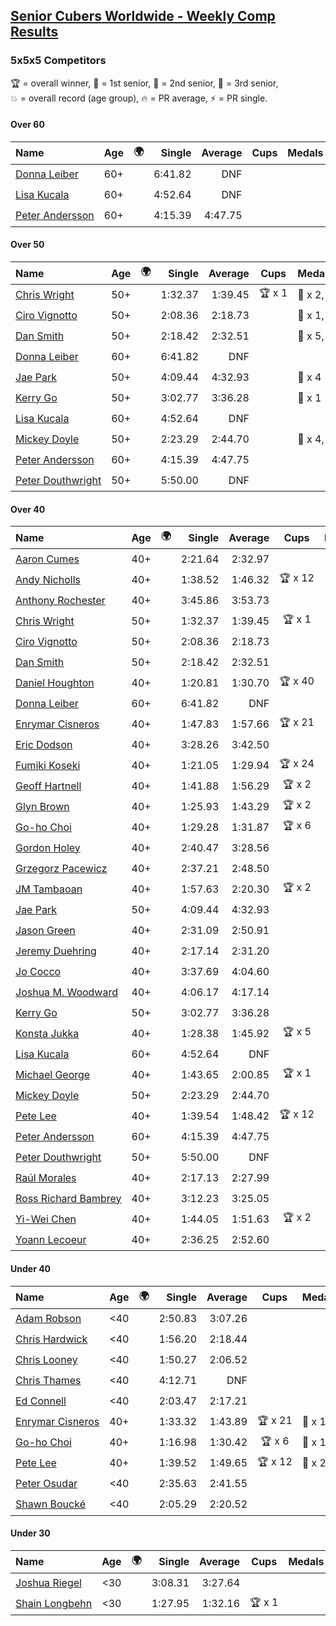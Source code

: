 <style>table {white-space: nowrap;}</style>
<link rel="stylesheet" type="text/css" href="/scw-comp/css/flags.css" />

## [Senior Cubers Worldwide - Weekly Comp Results](/scw-comp/results/)
### 5x5x5 Competitors

<span style="white-space: nowrap;">🏆 = overall winner</span>, <span style="white-space: nowrap;">🥇 = 1st senior</span>, <span style="white-space: nowrap;">🥈 = 2nd senior</span>, <span style="white-space: nowrap;">🥉 = 3rd senior</span>, <span style="white-space: nowrap;">💥 = overall record (age group)</span>, <span style="white-space: nowrap;">🔥 = PR average</span>, <span style="white-space: nowrap;">⚡ = PR single</span>.

#### Over 60

| Name | Age | 🌍 | Single | Average | Cups | Medals | Achievements |
| :-- | :--: | :--: | --: | --: | :--: | :-- | :-- |
| [Donna Leiber](../../persons/donna_leiber/555.md) | 60+ | <i class="flag flag-US" /> | 6:41.82 | DNF |  |  | 💥 x 1, ⚡ x 1 |
| [Lisa Kucala](../../persons/lisa_kucala/555.md) | 60+ | <i class="flag flag-US" /> | 4:52.64 | DNF |  |  | ⚡ x 2 |
| [Peter Andersson](../../persons/peter_andersson/555.md) | 60+ | <i class="flag flag-SE" /> | 4:15.39 | 4:47.75 |  |  | 💥 x 2, 🔥 x 2, ⚡ x 2 |

#### Over 50

| Name | Age | 🌍 | Single | Average | Cups | Medals | Achievements |
| :-- | :--: | :--: | --: | --: | :--: | :-- | :-- |
| [Chris Wright](../../persons/chris_wright/555.md) | 50+ | <i class="flag flag-GB" /> | 1:32.37 | 1:39.45 | 🏆 x 1 | 🥇 x 2, 🥈 x 7, 🥉 x 1 | 💥 x 7, 🔥 x 3, ⚡ x 7 |
| [Ciro Vignotto](../../persons/ciro_vignotto/555.md) | 50+ | <i class="flag flag-IT" /> | 2:08.36 | 2:18.73 |  | 🥈 x 1, 🥉 x 2 | 🔥 x 2, ⚡ x 3 |
| [Dan Smith](../../persons/dan_smith/555.md) | 50+ | <i class="flag flag-US" /> | 2:18.42 | 2:32.51 |  | 🥇 x 5, 🥈 x 21, 🥉 x 32 | 💥 x 1, 🔥 x 3, ⚡ x 3 |
| [Donna Leiber](../../persons/donna_leiber/555.md) | 60+ | <i class="flag flag-US" /> | 6:41.82 | DNF |  |  | 💥 x 1, ⚡ x 1 |
| [Jae Park](../../persons/jae_park/555.md) | 50+ | <i class="flag flag-US" /> | 4:09.44 | 4:32.93 |  | 🥉 x 4 | 🔥 x 3, ⚡ x 7 |
| [Kerry Go](../../persons/kerry_go/555.md) | 50+ | <i class="flag flag-US" /> | 3:02.77 | 3:36.28 |  | 🥉 x 1 | 🔥 x 2, ⚡ x 2 |
| [Lisa Kucala](../../persons/lisa_kucala/555.md) | 60+ | <i class="flag flag-US" /> | 4:52.64 | DNF |  |  | ⚡ x 2 |
| [Mickey Doyle](../../persons/mickey_doyle/555.md) | 50+ | <i class="flag flag-US" /> | 2:23.29 | 2:44.70 |  | 🥈 x 4, 🥉 x 13 | 🔥 x 14, ⚡ x 13 |
| [Peter Andersson](../../persons/peter_andersson/555.md) | 60+ | <i class="flag flag-SE" /> | 4:15.39 | 4:47.75 |  |  | 💥 x 2, 🔥 x 2, ⚡ x 2 |
| [Peter Douthwright](../../persons/peter_douthwright/555.md) | 50+ | <i class="flag flag-CA" /> | 5:50.00 | DNF |  |  | ⚡ x 1 |

#### Over 40

| Name | Age | 🌍 | Single | Average | Cups | Medals | Achievements |
| :-- | :--: | :--: | --: | --: | :--: | :-- | :-- |
| [Aaron Cumes](../../persons/aaron_cumes/555.md) | 40+ | <i class="flag flag-GB" /> | 2:21.64 | 2:32.97 |  | 🥉 x 3 | 🔥 x 4, ⚡ x 3 |
| [Andy Nicholls](../../persons/andy_nicholls/555.md) | 40+ | <i class="flag flag-GB" /> | 1:38.52 | 1:46.32 | 🏆 x 12 | 🥇 x 14, 🥈 x 2 | 💥 x 3, 🔥 x 2, ⚡ x 3 |
| [Anthony Rochester](../../persons/anthony_rochester/555.md) | 40+ | <i class="flag flag-AU" /> | 3:45.86 | 3:53.73 |  |  | 🔥 x 1, ⚡ x 1 |
| [Chris Wright](../../persons/chris_wright/555.md) | 50+ | <i class="flag flag-GB" /> | 1:32.37 | 1:39.45 | 🏆 x 1 | 🥇 x 2, 🥈 x 7, 🥉 x 1 | 💥 x 7, 🔥 x 3, ⚡ x 7 |
| [Ciro Vignotto](../../persons/ciro_vignotto/555.md) | 50+ | <i class="flag flag-IT" /> | 2:08.36 | 2:18.73 |  | 🥈 x 1, 🥉 x 2 | 🔥 x 2, ⚡ x 3 |
| [Dan Smith](../../persons/dan_smith/555.md) | 50+ | <i class="flag flag-US" /> | 2:18.42 | 2:32.51 |  | 🥇 x 5, 🥈 x 21, 🥉 x 32 | 💥 x 1, 🔥 x 3, ⚡ x 3 |
| [Daniel Houghton](../../persons/daniel_houghton/555.md) | 40+ | <i class="flag flag-CH" /> | 1:20.81 | 1:30.70 | 🏆 x 40 | 🥇 x 42, 🥈 x 3, 🥉 x 1 | 💥 x 1, 🔥 x 9, ⚡ x 6 |
| [Donna Leiber](../../persons/donna_leiber/555.md) | 60+ | <i class="flag flag-US" /> | 6:41.82 | DNF |  |  | 💥 x 1, ⚡ x 1 |
| [Enrymar Cisneros](../../persons/enrymar_cisneros/555.md) | 40+ | <i class="flag flag-VE" /> | 1:47.83 | 1:57.66 | 🏆 x 21 | 🥈 x 1 | 🔥 x 9, ⚡ x 9 |
| [Eric Dodson](../../persons/eric_dodson/555.md) | 40+ | <i class="flag flag-US" /> | 3:28.26 | 3:42.50 |  | 🥉 x 2 | 🔥 x 2, ⚡ x 1 |
| [Fumiki Koseki](../../persons/fumiki_koseki/555.md) | 40+ | <i class="flag flag-JP" /> | 1:21.05 | 1:29.94 | 🏆 x 24 | 🥇 x 24 | 💥 x 7, 🔥 x 6, ⚡ x 4 |
| [Geoff Hartnell](../../persons/geoff_hartnell/555.md) | 40+ | <i class="flag flag-GB" /> | 1:41.88 | 1:56.29 | 🏆 x 2 | 🥇 x 17, 🥈 x 30, 🥉 x 7 | 🔥 x 7, ⚡ x 5 |
| [Glyn Brown](../../persons/glyn_brown/555.md) | 40+ | <i class="flag flag-GB" /> | 1:25.93 | 1:43.29 | 🏆 x 2 | 🥇 x 3, 🥈 x 13, 🥉 x 4 | 🔥 x 8, ⚡ x 6 |
| [Go-ho Choi](../../persons/go_ho_choi/555.md) | 40+ | <i class="flag flag-KR" /> | 1:29.28 | 1:31.87 | 🏆 x 6 | 🥇 x 1 | 💥 x 3, 🔥 x 2, ⚡ x 4 |
| [Gordon Holey](../../persons/gordon_holey/555.md) | 40+ | <i class="flag flag-US" /> | 2:40.47 | 3:28.56 |  |  | 🔥 x 4, ⚡ x 4 |
| [Grzegorz Pacewicz](../../persons/grzegorz_pacewicz/555.md) | 40+ | <i class="flag flag-PL" /> | 2:37.21 | 2:48.50 |  |  | 🔥 x 1, ⚡ x 1 |
| [JM Tambaoan](../../persons/jm_tambaoan/555.md) | 40+ | <i class="flag flag-PH" /> | 1:57.63 | 2:20.30 | 🏆 x 2 | 🥇 x 6, 🥈 x 9, 🥉 x 12 | 🔥 x 12, ⚡ x 10 |
| [Jae Park](../../persons/jae_park/555.md) | 50+ | <i class="flag flag-US" /> | 4:09.44 | 4:32.93 |  | 🥉 x 4 | 🔥 x 3, ⚡ x 7 |
| [Jason Green](../../persons/jason_green/555.md) | 40+ | <i class="flag flag-US" /> | 2:31.09 | 2:50.91 |  | 🥈 x 1 | 🔥 x 2, ⚡ x 2 |
| [Jeremy Duehring](../../persons/jeremy_duehring/555.md) | 40+ | <i class="flag flag-US" /> | 2:17.14 | 2:31.20 |  |  | 🔥 x 1, ⚡ x 1 |
| [Jo Cocco](../../persons/jo_cocco/555.md) | 40+ | <i class="flag flag-GB" /> | 3:37.69 | 4:04.60 |  | 🥉 x 1 | 🔥 x 2, ⚡ x 3 |
| [Joshua M. Woodward](../../persons/joshua_m_woodward/555.md) | 40+ | <i class="flag flag-US" /> | 4:06.17 | 4:17.14 |  |  | 🔥 x 1, ⚡ x 1 |
| [Kerry Go](../../persons/kerry_go/555.md) | 50+ | <i class="flag flag-US" /> | 3:02.77 | 3:36.28 |  | 🥉 x 1 | 🔥 x 2, ⚡ x 2 |
| [Konsta Jukka](../../persons/konsta_jukka/555.md) | 40+ | <i class="flag flag-FI" /> | 1:28.38 | 1:45.92 | 🏆 x 5 | 🥇 x 7, 🥈 x 9 | 🔥 x 6, ⚡ x 4 |
| [Lisa Kucala](../../persons/lisa_kucala/555.md) | 60+ | <i class="flag flag-US" /> | 4:52.64 | DNF |  |  | ⚡ x 2 |
| [Michael George](../../persons/michael_george/555.md) | 40+ | <i class="flag flag-GB" /> | 1:43.65 | 2:00.85 | 🏆 x 1 | 🥇 x 2, 🥈 x 4, 🥉 x 9 | 🔥 x 5, ⚡ x 5 |
| [Mickey Doyle](../../persons/mickey_doyle/555.md) | 50+ | <i class="flag flag-US" /> | 2:23.29 | 2:44.70 |  | 🥈 x 4, 🥉 x 13 | 🔥 x 14, ⚡ x 13 |
| [Pete Lee](../../persons/pete_lee/555.md) | 40+ | <i class="flag flag-GB" /> | 1:39.54 | 1:48.42 | 🏆 x 12 | 🥉 x 2 | 🔥 x 19, ⚡ x 13 |
| [Peter Andersson](../../persons/peter_andersson/555.md) | 60+ | <i class="flag flag-SE" /> | 4:15.39 | 4:47.75 |  |  | 💥 x 2, 🔥 x 2, ⚡ x 2 |
| [Peter Douthwright](../../persons/peter_douthwright/555.md) | 50+ | <i class="flag flag-CA" /> | 5:50.00 | DNF |  |  | ⚡ x 1 |
| [Raúl Morales](../../persons/raul_morales/555.md) | 40+ | <i class="flag flag-ES" /> | 2:17.13 | 2:27.99 |  |  | 🔥 x 1, ⚡ x 1 |
| [Ross Richard Bambrey](../../persons/ross_richard_bambrey/555.md) | 40+ | <i class="flag flag-GB" /> | 3:12.23 | 3:25.05 |  |  | 🔥 x 2, ⚡ x 2 |
| [Yi-Wei Chen](../../persons/yi_wei_chen/555.md) | 40+ | <i class="flag flag-TW" /> | 1:44.05 | 1:51.63 | 🏆 x 2 | 🥇 x 4, 🥈 x 19, 🥉 x 14 | 🔥 x 21, ⚡ x 20 |
| [Yoann Lecoeur](../../persons/yoann_lecoeur/555.md) | 40+ | <i class="flag flag-FR" /> | 2:36.25 | 2:52.60 |  |  | 🔥 x 1, ⚡ x 1 |

#### Under 40

| Name | Age | 🌍 | Single | Average | Cups | Medals | Achievements |
| :-- | :--: | :--: | --: | --: | :--: | :-- | :-- |
| [Adam Robson](../../persons/adam_robson/555.md) | <40 | <i class="flag flag-GB" /> | 2:50.83 | 3:07.26 |  |  | 🔥 x 2, ⚡ x 3 |
| [Chris Hardwick](../../persons/chris_hardwick/555.md) | <40 | <i class="flag flag-US" /> | 1:56.20 | 2:18.44 |  |  | 🔥 x 2, ⚡ x 3 |
| [Chris Looney](../../persons/chris_looney/555.md) | <40 | <i class="flag flag-US" /> | 1:50.27 | 2:06.52 |  |  | 🔥 x 6, ⚡ x 7 |
| [Chris Thames](../../persons/chris_thames/555.md) | <40 | <i class="flag flag-US" /> | 4:12.71 | DNF |  |  | ⚡ x 5 |
| [Ed Connell](../../persons/ed_connell/555.md) | <40 | <i class="flag flag-IE" /> | 2:03.47 | 2:17.21 |  |  | 🔥 x 5, ⚡ x 6 |
| [Enrymar Cisneros](../../persons/enrymar_cisneros/555.md) | 40+ | <i class="flag flag-VE" /> | 1:33.32 | 1:43.89 | 🏆 x 21 | 🥈 x 1 | 🔥 x 9, ⚡ x 9 |
| [Go-ho Choi](../../persons/go_ho_choi/555.md) | 40+ | <i class="flag flag-KR" /> | 1:16.98 | 1:30.42 | 🏆 x 6 | 🥇 x 1 | 💥 x 3, 🔥 x 2, ⚡ x 4 |
| [Pete Lee](../../persons/pete_lee/555.md) | 40+ | <i class="flag flag-GB" /> | 1:39.52 | 1:49.65 | 🏆 x 12 | 🥉 x 2 | 🔥 x 19, ⚡ x 13 |
| [Peter Osudar](../../persons/peter_osudar/555.md) | <40 | <i class="flag flag-CA" /> | 2:35.63 | 2:41.55 |  |  | 🔥 x 1, ⚡ x 1 |
| [Shawn Boucké](../../persons/shawn_boucke/555.md) | <40 | <i class="flag flag-US" /> | 2:05.29 | 2:20.52 |  |  | 🔥 x 1, ⚡ x 1 |

#### Under 30

| Name | Age | 🌍 | Single | Average | Cups | Medals | Achievements |
| :-- | :--: | :--: | --: | --: | :--: | :-- | :-- |
| [Joshua Riegel](../../persons/joshua_riegel/555.md) | <30 | <i class="flag flag-US" /> | 3:08.31 | 3:27.64 |  |  | 🔥 x 3, ⚡ x 3 |
| [Shain Longbehn](../../persons/shain_longbehn/555.md) | <30 | <i class="flag flag-US" /> | 1:27.95 | 1:32.16 | 🏆 x 1 |  | 🔥 x 1, ⚡ x 1 |


<!-- Global site tag (gtag.js) - Google Analytics -->
<script async src="https://www.googletagmanager.com/gtag/js?id=UA-86348435-3"></script>
<script>window.dataLayer = window.dataLayer || []; function gtag() {dataLayer.push(arguments);} gtag('js', new Date()); gtag('config', 'UA-86348435-3');</script>
